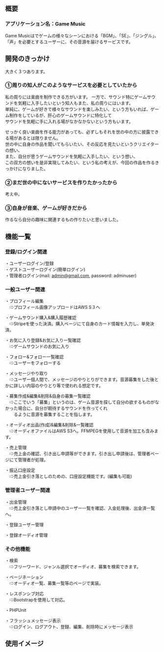 ## 概要
### アプリケーション名：Game Music

Game Musicはでゲームの様々なシーンにおける「BGM」、「SE」、「ジングル」、「声」を必要とするユーザーに、その音源を届けるサービスです。


## 開発のきっかけ
大きく３つあります。

### ①周りの知人がこのようなサービスを必要としていたから 


私の周りには楽曲を制作できる方がいます。
一方で、サウンド特にゲームサウンドを気軽に入手したいという知人もまた、私の周りにはいます。  
単純に、ゲームが好きで様々なサウンドを楽しみたい、という方もいれば、ゲーム制作をしているが、肝心のゲームサウンドに特化して  
サウンドを気軽に手に入れる場がなかなかないという方もいます。

せっかく良い楽曲を作る能力があっても、必ずしもそれを世の中の方に披露できる場があるとは限りません。  
世の中に自身の作品を聞いてもらいたい、その反応を見たいというクリエイターの想い、  
また、自分が思うゲームサウンドを気軽に入手したい、という想い、  
この双方の想いを是非実現してみたい、という私の考えが、今回の作品を作るきっかけになりました。

### ②まだ世の中にないサービスを作りたかったから  
考え中。
### ③自身が音楽、ゲームが好きだから  

作るなら自分の趣味に関連するもの作りたいと思いました。


## 機能一覧　　

### 登録/ログイン関連
・ユーザーログイン/登録  
・ゲストユーザーログイン(簡単ログイン)  
・管理者ログイン(mail: admin@gmail.com, password: adminuser)

### 一般ユーザー関連
・プロフィール編集  
　⇨プロフィール画像アップロードはAWS S３へ 
 
・ゲームサウンド購入&購入履歴確認  
　⇨Stripeを使った決済。購入ページにて自身のカード情報を入力し、単発決済。  
 
・お気に入り登録&お気に入り一覧確認  
　⇨ゲームサウンドのお気に入り  
 
・フォロー&フォロー一覧確認  
　⇨ユーザーをフォローする  
 
・メッセージやり取り  
　⇨ユーザー個人間で、メッセージのやりとりができます。音源募集をした後とかに詳しい内容のやりとり等で使われる想定です。  
 
 ・募集作成&編集&削除&自身の募集一覧確認  
 　⇨ここでいう「募集」というのは、ゲーム音源を探して自分の欲するものがなかった場合に、自分が期待するサウンドを作ってくれ  
　　るように音源を募集することを指します。  

・オーディオ出品(作成)&編集&削除&一覧確認  
　⇨オーディオファイルはAWS S3へ。FFMPEGを使用して音源を加工も含みます。  
 
・売上管理  
　⇨売上金の確認、引き出し申請等ができます。引き出し申請後は、管理者ページにて管理者が処理。  
 
・振込口座設定  
　⇨売上金引き落としのための、口座設定機能です。(編集も可能)  
 
 
### 管理者ユーザー関連  

・出金管理  
　⇨売上金引き落とし申請中のユーザー一覧を確認、入金処理後、出金済一覧へ。  
 
・登録ユーザー管理  

・登録オーディオ管理  


### その他機能  

・検索  
　⇨フリーワード、ジャンル選択でオーディオ、募集を検索できます。  
 
・ページネーション  
　⇨オーディオ一覧、募集一覧等のページで実装。  
 
・レスポンシブ対応  
　⇨Bootstrapを使用して対応。  
 
・PHPUnit  

・フラッシュメッセージ表示  
　⇨ログイン、ログアウト、登録、編集、削除時にメッセージ表示  
 
 
 ## 使用イメージ　　
 
 
 
 



